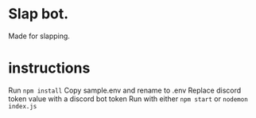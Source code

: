 # Slap bot. 

Made for slapping. 

# instructions
Run `npm install`
Copy sample.env and rename to .env
Replace discord token value with a discord bot token
Run with either `npm start` or `nodemon index.js`